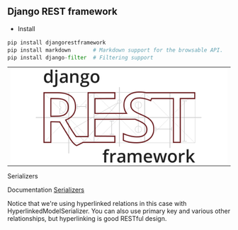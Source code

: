## Django REST framework


* Install

```python
pip install djangorestframework
pip install markdown       # Markdown support for the browsable API.
pip install django-filter  # Filtering support
```

<table align="center">
  <tr>
    <td align="center" style="padding=0;width=50%;">
      <img align="center" style="padding=0;" src="./imagesReadme/rest.png" />
    </td>
  </tr>
</table>

Serializers

Documentation [Serializers](https://www.django-rest-framework.org/tutorial/quickstart/#serializers)

Notice that we're using hyperlinked relations in this case with HyperlinkedModelSerializer. You can also use primary key and various other relationships, but hyperlinking is good RESTful design.